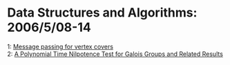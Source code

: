 # Data Structures and Algorithms: 2006/5/08-14  
1: [Message passing for vertex covers](https://doi.org/10.48550/arXiv.cond-mat/0605190)  
2: [A Polynomial Time Nilpotence Test for Galois Groups and Related Results](https://doi.org/10.48550/arXiv.cs/0605050)  